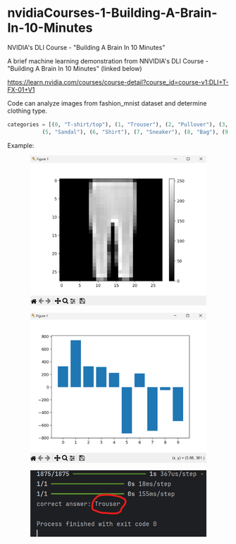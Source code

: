 # nvidiaCourses-1-Building-A-Brain-In-10-Minutes
NVIDIA's DLI Course - "Building A Brain In 10 Minutes"

A brief machine learning demonstration from NNVIDIA's DLI Course - "Building A Brain In 10 Minutes" (linked below)

https://learn.nvidia.com/courses/course-detail?course_id=course-v1:DLI+T-FX-01+V1

Code can analyze images from fashion_mnist dataset and determine clothing type.

```python 
categories = [(0, "T-shirt/top"), (1, "Trouser"), (2, "Pullover"), (3, "Dress"), (4, "Coat"),
           (5, "Sandal"), (6, "Shirt"), (7, "Sneaker"), (8, "Bag"), (9, "Ankle boot")]
```

Example:

<p align="center">
	<img src="images/Trousers.png" align="center" width="400"/><br><br>
	<img src="images/Graph.png" align="center" width="400"/><br><br>
	<img src="images/Answer.png" align="center" width="400"/><br>
</p>
